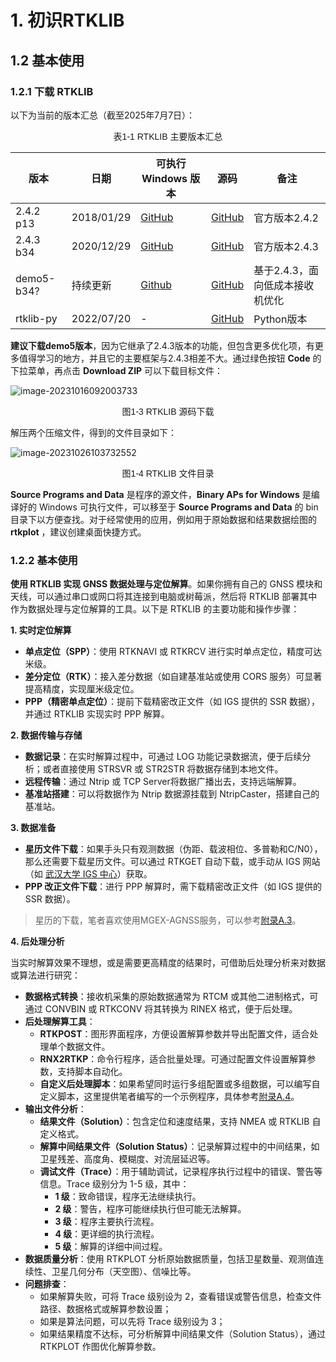 # 1. 初识RTKLIB

## 1.2 基本使用

### 1.2.1 下载 RTKLIB

以下为当前的版本汇总（截至2025年7月7日）：

<p style="text-align: center; font-family: 'Microsoft YaHei', SimSun, Arial, sans-serif; font-size: 14px;">表1-1 RTKLIB 主要版本汇总</p>

|  版本  | 日期       | 可执行 Windows 版本   | 源码  | 备注 |
|---------|------------|----------------------------------------------------------------------------------------|---------------------------------------------------------------------------------------|----------------------------------|
| 2.4.2 p13 | 2018/01/29 | [GitHub](https://github.com/tomojitakasu/RTKLIB_bin)                                   | [GitHub](https://github.com/tomojitakasu/RTKLIB)                                      | 官方版本2.4.2 |
| 2.4.3 b34 | 2020/12/29 | [GitHub](https://github.com/tomojitakasu/RTKLIB_bin/tree/rtklib_2.4.3)                 | [GitHub](https://github.com/tomojitakasu/RTKLIB/tree/rtklib_2.4.3)                    | 官方版本2.4.3 |
| demo5-b34? | 持续更新 | [Github](https://github.com/rtklibexplorer/RTKLIB/releases) | [GitHub](https://github.com/rtklibexplorer/RTKLIB/releases) | 基于2.4.3，面向低成本接收机优化 |
| rtklib-py | 2022/07/20 | - | [GitHub](https://github.com/rtklibexplorer/rtklib-py) | Python版本 |

**建议下载demo5版本**，因为它继承了2.4.3版本的功能，但包含更多优化项，有更多值得学习的地方，并且它的主要框架与2.4.3相差不大。通过绿色按钮 **Code** 的下拉菜单，再点击 **Download ZIP** 可以下载目标文件：

![image-20231016092003733](https://pic-bed-1316053657.cos.ap-nanjing.myqcloud.com/img/image-20231016092003733.png)
<p style="text-align: center; font-family: 'Microsoft YaHei', SimSun, Arial, sans-serif; font-size: 14px;">图1-3 RTKLIB 源码下载</p>

解压两个压缩文件，得到的文件目录如下：

![image-20231026103732552](https://pic-bed-1316053657.cos.ap-nanjing.myqcloud.com/img/image-20231026103732552.png)
<p style="text-align: center; font-family: 'Microsoft YaHei', SimSun, Arial, sans-serif; font-size: 14px;">图1-4 RTKLIB 文件目录</p>

**Source Programs and Data** 是程序的源文件，**Binary APs for Windows** 是编译好的 Windows 可执行文件，可以移至于 **Source Programs and Data** 的 bin 目录下以方便查找。对于经常使用的应用，例如用于原始数据和结果数据绘图的 **rtkplot** ，建议创建桌面快捷方式。

### 1.2.2 基本使用

**使用 RTKLIB 实现 GNSS 数据处理与定位解算**。如果你拥有自己的 GNSS 模块和天线，可以通过串口或网口将其连接到电脑或树莓派，然后将 RTKLIB 部署其中作为数据处理与定位解算的工具。以下是 RTKLIB 的主要功能和操作步骤：

**1. 实时定位解算**
- **单点定位（SPP）**：使用 RTKNAVI 或 RTKRCV 进行实时单点定位，精度可达米级。
- **差分定位（RTK）**：接入差分数据（如自建基准站或使用 CORS 服务）可显著提高精度，实现厘米级定位。
- **PPP（精密单点定位）**：提前下载精密改正文件（如 IGS 提供的 SSR 数据），并通过 RTKLIB 实现实时 PPP 解算。

**2. 数据传输与存储**
- **数据记录**：在实时解算过程中，可通过 LOG 功能记录数据流，便于后续分析；或者直接使用 STRSVR 或 STR2STR 将数据存储到本地文件。
- **远程传输**：通过 Ntrip 或 TCP Server将数据广播出去，支持远端解算。
- **基准站搭建**：可以将数据作为 Ntrip 数据源挂载到 NtripCaster，搭建自己的基准站。

**3. 数据准备**
- **星历文件下载**：如果手头只有观测数据（伪距、载波相位、多普勒和C/N0），那么还需要下载星历文件。可以通过 RTKGET 自动下载，或手动从 IGS 网站（如 [武汉大学 IGS 中心](ftp://igs.gnsswhu.cn/pub/gps/)）获取。
- **PPP 改正文件下载**：进行 PPP 解算时，需下载精密改正文件（如 IGS 提供的 SSR 数据）。

> 星历的下载，笔者喜欢使用MGEX-AGNSS服务，可以参考[附录A.3](/algorithm/RTKLIB-Source-Notes/14-appendixA.html#a-3-mgex-agnss服务)。

**4. 后处理分析**

当实时解算效果不理想，或是需要更高精度的结果时，可借助后处理分析来对数据或算法进行研究：

- **数据格式转换**：接收机采集的原始数据通常为 RTCM 或其他二进制格式，可通过 CONVBIN 或 RTKCONV 将其转换为 RINEX 格式，便于后处理。
- **后处理解算工具**：
  - **RTKPOST**：图形界面程序，方便设置解算参数并导出配置文件，适合处理单个数据文件。
  - **RNX2RTKP**：命令行程序，适合批量处理。可通过配置文件设置解算参数，支持脚本自动化。
  - **自定义后处理脚本**：如果希望同时运行多组配置或多组数据，可以编写自定义脚本，这里提供笔者编写的一个示例程序，具体参考[附录A.4](/algorithm/RTKLIB-Source-Notes/14-appendixA.html#a-4-批处理程序)。
- **输出文件分析**：
  - **结果文件（Solution）**：包含定位和速度结果，支持 NMEA 或 RTKLIB 自定义格式。
  - **解算中间结果文件（Solution Status）**：记录解算过程中的中间结果，如卫星残差、高度角、模糊度、对流层延迟等。
  - **调试文件（Trace）**：用于辅助调试，记录程序执行过程中的错误、警告等信息。Trace 级别分为 1-5 级，其中：
    - **1 级**：致命错误，程序无法继续执行。
    - **2 级**：警告，程序可能继续执行但可能无法解算。
    - **3 级**：程序主要执行流程。
    - **4 级**：更详细的执行流程。
    - **5 级**：解算的详细中间过程。
- **数据质量分析**：使用 RTKPLOT 分析原始数据质量，包括卫星数量、观测值连续性、卫星几何分布（天空图）、信噪比等。
- **问题排查**：
  - 如果解算失败，可将 Trace 级别设为 2，查看错误或警告信息，检查文件路径、数据格式或解算参数设置；
  - 如果是算法问题，可以先将 Trace 级别设为 3；
  - 如果结果精度不达标，可分析解算中间结果文件（Solution Status），通过 RTKPLOT 作图优化解算参数。
